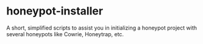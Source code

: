 # honeypot-installer
A short, simplified scripts to assist you in initializing a honeypot project with several honeypots like Cowrie, Honeytrap, etc.
